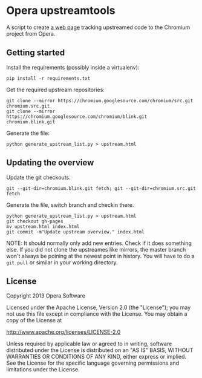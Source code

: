 Opera upstreamtools
===================

A script to create [a web page](http://operasoftware.github.io/upstreamtools/) tracking
upstreamed code to the Chromium project from Opera.

Getting started
---------------

Install the requirements (possibly inside a virtualenv):

    pip install -r requirements.txt

Get the required upstream repositories:

    git clone --mirror https://chromium.googlesource.com/chromium/src.git chromium.src.git
    git clone --mirror https://chromium.googlesource.com/chromium/blink.git chromium.blink.git

Generate the file:

    python generate_upstream_list.py > upstream.html

Updating the overview
---------------------

Update the git checkouts.

    git --git-dir=chromium.blink.git fetch; git --git-dir=chromium.src.git fetch

Generate the file, switch branch and checkin there.

    python generate_upstream_list.py > upstream.html
    git checkout gh-pages
    mv upstream.html index.html
    git commit -m"Update upstream overview." index.html

NOTE: It should normally only add new entries. Check if it does something else.
If you did not clone the upstreames like mirrors, the master branch won't
always be poining at the newest point in history. You will have to do a `git
pull` or similar in your working directory.

License
-------

Copyright 2013 Opera Software

Licensed under the Apache License, Version 2.0 (the "License");
you may not use this file except in compliance with the License.
You may obtain a copy of the License at

   http://www.apache.org/licenses/LICENSE-2.0

Unless required by applicable law or agreed to in writing, software
distributed under the License is distributed on an "AS IS" BASIS,
WITHOUT WARRANTIES OR CONDITIONS OF ANY KIND, either express or implied.
See the License for the specific language governing permissions and
limitations under the License.
